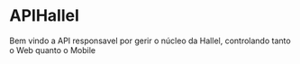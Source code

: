 # APIHallel

Bem vindo a API responsavel por gerir o núcleo da Hallel, controlando tanto o Web quanto o Mobile
